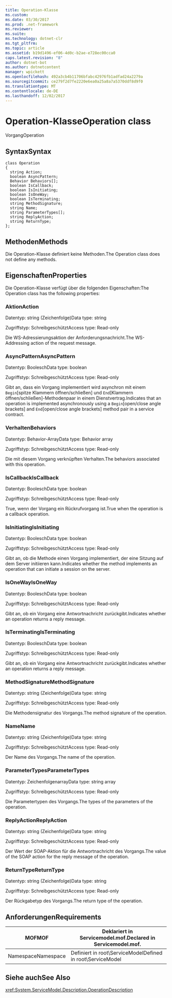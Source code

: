 ```yaml
---
title: Operation-Klasse
ms.custom: 
ms.date: 03/30/2017
ms.prod: .net-framework
ms.reviewer: 
ms.suite: 
ms.technology: dotnet-clr
ms.tgt_pltfrm: 
ms.topic: article
ms.assetid: b19d1496-ef06-4d0c-b2ae-e728ec00cca0
caps.latest.revision: "8"
author: dotnet-bot
ms.author: dotnetcontent
manager: wpickett
ms.openlocfilehash: 492a3cb4b11706bfabc42976fb1adfad24a2279a
ms.sourcegitcommit: ce279f2d7fe2220e6ea0a25a8a7a5370ddf8d9f0
ms.translationtype: MT
ms.contentlocale: de-DE
ms.lasthandoff: 12/02/2017
---
```

# <a name="operation-class"></a><span data-ttu-id="17811-102">Operation-Klasse</span><span class="sxs-lookup"><span data-stu-id="17811-102">Operation class</span></span>
<span data-ttu-id="17811-103">Vorgang</span><span class="sxs-lookup"><span data-stu-id="17811-103">Operation</span></span>  
  
## <a name="syntax"></a><span data-ttu-id="17811-104">Syntax</span><span class="sxs-lookup"><span data-stu-id="17811-104">Syntax</span></span>  
  
```  
class Operation  
{  
  string Action;  
  boolean AsyncPattern;  
  Behavior Behaviors[];  
  boolean IsCallback;  
  boolean IsInitiating;  
  boolean IsOneWay;  
  boolean IsTerminating;  
  string MethodSignature;  
  string Name;  
  string ParameterTypes[];  
  string ReplyAction;  
  string ReturnType;  
};  
```  
  
## <a name="methods"></a><span data-ttu-id="17811-105">Methoden</span><span class="sxs-lookup"><span data-stu-id="17811-105">Methods</span></span>  
 <span data-ttu-id="17811-106">Die Operation-Klasse definiert keine Methoden.</span><span class="sxs-lookup"><span data-stu-id="17811-106">The Operation class does not define any methods.</span></span>  
  
## <a name="properties"></a><span data-ttu-id="17811-107">Eigenschaften</span><span class="sxs-lookup"><span data-stu-id="17811-107">Properties</span></span>  
 <span data-ttu-id="17811-108">Die Operation-Klasse verfügt über die folgenden Eigenschaften:</span><span class="sxs-lookup"><span data-stu-id="17811-108">The Operation class has the following properties:</span></span>  
  
### <a name="action"></a><span data-ttu-id="17811-109">Aktion</span><span class="sxs-lookup"><span data-stu-id="17811-109">Action</span></span>  
 <span data-ttu-id="17811-110">Datentyp: string (Zeichenfolge)</span><span class="sxs-lookup"><span data-stu-id="17811-110">Data type: string</span></span>  
  
 <span data-ttu-id="17811-111">Zugriffstyp: Schreibgeschützt</span><span class="sxs-lookup"><span data-stu-id="17811-111">Access type: Read-only</span></span>  
  
 <span data-ttu-id="17811-112">Die WS-Adressierungsaktion der Anforderungsnachricht.</span><span class="sxs-lookup"><span data-stu-id="17811-112">The WS-Addressing action of the request message.</span></span>  
  
### <a name="asyncpattern"></a><span data-ttu-id="17811-113">AsyncPattern</span><span class="sxs-lookup"><span data-stu-id="17811-113">AsyncPattern</span></span>  
 <span data-ttu-id="17811-114">Datentyp: Boolesch</span><span class="sxs-lookup"><span data-stu-id="17811-114">Data type: boolean</span></span>  
  
 <span data-ttu-id="17811-115">Zugriffstyp: Schreibgeschützt</span><span class="sxs-lookup"><span data-stu-id="17811-115">Access type: Read-only</span></span>  
  
 <span data-ttu-id="17811-116">Gibt an, dass ein Vorgang implementiert wird asynchron mit einem `Begin`[spitze Klammern öffnen/schließen] und `End`[Klammern öffnen/schließen]-Methodenpaar in einem Dienstvertrag.</span><span class="sxs-lookup"><span data-stu-id="17811-116">Indicates that an operation is implemented asynchronously using a `Begin`[open/close angle brackets] and `End`[open/close angle brackets] method pair in a service contract.</span></span>  
  
### <a name="behaviors"></a><span data-ttu-id="17811-117">Verhalten</span><span class="sxs-lookup"><span data-stu-id="17811-117">Behaviors</span></span>  
 <span data-ttu-id="17811-118">Datentyp: Behavior-Array</span><span class="sxs-lookup"><span data-stu-id="17811-118">Data type: Behavior array</span></span>  
  
 <span data-ttu-id="17811-119">Zugriffstyp: Schreibgeschützt</span><span class="sxs-lookup"><span data-stu-id="17811-119">Access type: Read-only</span></span>  
  
 <span data-ttu-id="17811-120">Die mit diesem Vorgang verknüpften Verhalten.</span><span class="sxs-lookup"><span data-stu-id="17811-120">The behaviors associated with this operation.</span></span>  
  
### <a name="iscallback"></a><span data-ttu-id="17811-121">IsCallback</span><span class="sxs-lookup"><span data-stu-id="17811-121">IsCallback</span></span>  
 <span data-ttu-id="17811-122">Datentyp: Boolesch</span><span class="sxs-lookup"><span data-stu-id="17811-122">Data type: boolean</span></span>  
  
 <span data-ttu-id="17811-123">Zugriffstyp: Schreibgeschützt</span><span class="sxs-lookup"><span data-stu-id="17811-123">Access type: Read-only</span></span>  
  
 <span data-ttu-id="17811-124">True, wenn der Vorgang ein Rückrufvorgang ist.</span><span class="sxs-lookup"><span data-stu-id="17811-124">True when the operation is a callback operation.</span></span>  
  
### <a name="isinitiating"></a><span data-ttu-id="17811-125">IsInitiating</span><span class="sxs-lookup"><span data-stu-id="17811-125">IsInitiating</span></span>  
 <span data-ttu-id="17811-126">Datentyp: Boolesch</span><span class="sxs-lookup"><span data-stu-id="17811-126">Data type: boolean</span></span>  
  
 <span data-ttu-id="17811-127">Zugriffstyp: Schreibgeschützt</span><span class="sxs-lookup"><span data-stu-id="17811-127">Access type: Read-only</span></span>  
  
 <span data-ttu-id="17811-128">Gibt an, ob die Methode einen Vorgang implementiert, der eine Sitzung auf dem Server initiieren kann.</span><span class="sxs-lookup"><span data-stu-id="17811-128">Indicates whether the method implements an operation that can initiate a session on the server.</span></span>  
  
### <a name="isoneway"></a><span data-ttu-id="17811-129">IsOneWay</span><span class="sxs-lookup"><span data-stu-id="17811-129">IsOneWay</span></span>  
 <span data-ttu-id="17811-130">Datentyp: Boolesch</span><span class="sxs-lookup"><span data-stu-id="17811-130">Data type: boolean</span></span>  
  
 <span data-ttu-id="17811-131">Zugriffstyp: Schreibgeschützt</span><span class="sxs-lookup"><span data-stu-id="17811-131">Access type: Read-only</span></span>  
  
 <span data-ttu-id="17811-132">Gibt an, ob ein Vorgang eine Antwortnachricht zurückgibt.</span><span class="sxs-lookup"><span data-stu-id="17811-132">Indicates whether an operation returns a reply message.</span></span>  
  
### <a name="isterminating"></a><span data-ttu-id="17811-133">IsTerminating</span><span class="sxs-lookup"><span data-stu-id="17811-133">IsTerminating</span></span>  
 <span data-ttu-id="17811-134">Datentyp: Boolesch</span><span class="sxs-lookup"><span data-stu-id="17811-134">Data type: boolean</span></span>  
  
 <span data-ttu-id="17811-135">Zugriffstyp: Schreibgeschützt</span><span class="sxs-lookup"><span data-stu-id="17811-135">Access type: Read-only</span></span>  
  
 <span data-ttu-id="17811-136">Gibt an, ob ein Vorgang eine Antwortnachricht zurückgibt.</span><span class="sxs-lookup"><span data-stu-id="17811-136">Indicates whether an operation returns a reply message.</span></span>  
  
### <a name="methodsignature"></a><span data-ttu-id="17811-137">MethodSignature</span><span class="sxs-lookup"><span data-stu-id="17811-137">MethodSignature</span></span>  
 <span data-ttu-id="17811-138">Datentyp: string (Zeichenfolge)</span><span class="sxs-lookup"><span data-stu-id="17811-138">Data type: string</span></span>  
  
 <span data-ttu-id="17811-139">Zugriffstyp: Schreibgeschützt</span><span class="sxs-lookup"><span data-stu-id="17811-139">Access type: Read-only</span></span>  
  
 <span data-ttu-id="17811-140">Die Methodensignatur des Vorgangs.</span><span class="sxs-lookup"><span data-stu-id="17811-140">The method signature of the operation.</span></span>  
  
### <a name="name"></a><span data-ttu-id="17811-141">Name</span><span class="sxs-lookup"><span data-stu-id="17811-141">Name</span></span>  
 <span data-ttu-id="17811-142">Datentyp: string (Zeichenfolge)</span><span class="sxs-lookup"><span data-stu-id="17811-142">Data type: string</span></span>  
  
 <span data-ttu-id="17811-143">Zugriffstyp: Schreibgeschützt</span><span class="sxs-lookup"><span data-stu-id="17811-143">Access type: Read-only</span></span>  
  
 <span data-ttu-id="17811-144">Der Name des Vorgangs.</span><span class="sxs-lookup"><span data-stu-id="17811-144">The name of the operation.</span></span>  
  
### <a name="parametertypes"></a><span data-ttu-id="17811-145">ParameterTypes</span><span class="sxs-lookup"><span data-stu-id="17811-145">ParameterTypes</span></span>  
 <span data-ttu-id="17811-146">Datentyp: Zeichenfolgenarray</span><span class="sxs-lookup"><span data-stu-id="17811-146">Data type: string array</span></span>  
  
 <span data-ttu-id="17811-147">Zugriffstyp: Schreibgeschützt</span><span class="sxs-lookup"><span data-stu-id="17811-147">Access type: Read-only</span></span>  
  
 <span data-ttu-id="17811-148">Die Parametertypen des Vorgangs.</span><span class="sxs-lookup"><span data-stu-id="17811-148">The types of the parameters of the operation.</span></span>  
  
### <a name="replyaction"></a><span data-ttu-id="17811-149">ReplyAction</span><span class="sxs-lookup"><span data-stu-id="17811-149">ReplyAction</span></span>  
 <span data-ttu-id="17811-150">Datentyp: string (Zeichenfolge)</span><span class="sxs-lookup"><span data-stu-id="17811-150">Data type: string</span></span>  
  
 <span data-ttu-id="17811-151">Zugriffstyp: Schreibgeschützt</span><span class="sxs-lookup"><span data-stu-id="17811-151">Access type: Read-only</span></span>  
  
 <span data-ttu-id="17811-152">Der Wert der SOAP-Aktion für die Antwortnachricht des Vorgangs.</span><span class="sxs-lookup"><span data-stu-id="17811-152">The value of the SOAP action for the reply message of the operation.</span></span>  
  
### <a name="returntype"></a><span data-ttu-id="17811-153">ReturnType</span><span class="sxs-lookup"><span data-stu-id="17811-153">ReturnType</span></span>  
 <span data-ttu-id="17811-154">Datentyp: string (Zeichenfolge)</span><span class="sxs-lookup"><span data-stu-id="17811-154">Data type: string</span></span>  
  
 <span data-ttu-id="17811-155">Zugriffstyp: Schreibgeschützt</span><span class="sxs-lookup"><span data-stu-id="17811-155">Access type: Read-only</span></span>  
  
 <span data-ttu-id="17811-156">Der Rückgabetyp des Vorgangs.</span><span class="sxs-lookup"><span data-stu-id="17811-156">The return type of the operation.</span></span>  
  
## <a name="requirements"></a><span data-ttu-id="17811-157">Anforderungen</span><span class="sxs-lookup"><span data-stu-id="17811-157">Requirements</span></span>  
  
|<span data-ttu-id="17811-158">MOF</span><span class="sxs-lookup"><span data-stu-id="17811-158">MOF</span></span>|<span data-ttu-id="17811-159">Deklariert in Servicemodel.mof.</span><span class="sxs-lookup"><span data-stu-id="17811-159">Declared in Servicemodel.mof.</span></span>|  
|---------|-----------------------------------|  
|<span data-ttu-id="17811-160">Namespace</span><span class="sxs-lookup"><span data-stu-id="17811-160">Namespace</span></span>|<span data-ttu-id="17811-161">Definiert in root\ServiceModel</span><span class="sxs-lookup"><span data-stu-id="17811-161">Defined in root\ServiceModel</span></span>|  
  
## <a name="see-also"></a><span data-ttu-id="17811-162">Siehe auch</span><span class="sxs-lookup"><span data-stu-id="17811-162">See Also</span></span>  
 <xref:System.ServiceModel.Description.OperationDescription>
